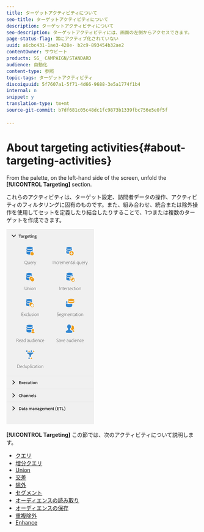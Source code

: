 ```yaml
---
title: ターゲットアクティビティについて
seo-title: ターゲットアクティビティについて
description: ターゲットアクティビティについて
seo-description: ターゲットアクティビティには、画面の左側からアクセスできます。
page-status-flag: 常にアクティブ化されていない
uuid: a6cbc431-1ae3-428e- b2c9-893454b32ae2
contentOwner: サウビート
products: SG_ CAMPAIGN/STANDARD
audience: 自動化
content-type: 参照
topic-tags: ターゲットアクティビティ
discoiquuid: 5f7607a1-5f71-4d66-9688-3e5a1774f1b4
internal: n
snippet: y
translation-type: tm+mt
source-git-commit: b7df681c05c48dc1fc9873b1339fbc756e5e0f5f

---
```



# About targeting activities{#about-targeting-activities}

From the palette, on the left-hand side of the screen, unfold the **[!UICONTROL Targeting]** section.

これらのアクティビティは、ターゲット設定、訪問者データの操作、アクティビティのフィルタリングに固有のものです。また、組み合わせ、統合または除外操作を使用してセットを定義したり結合したりすることで、1つまたは複数のターゲットを作成できます。

![](assets/wkf_targeting_activities.png)

**[!UICONTROL Targeting]** この節では、次のアクティビティについて説明します。

* [クエリ](../../automating/using/query.md)
* [増分クエリ](../../automating/using/incremental-query.md)
* [Union](../../automating/using/union.md)
* [交差](../../automating/using/intersection.md)
* [除外](../../automating/using/exclusion.md)
* [セグメント](../../automating/using/segmentation.md)
* [オーディエンスの読み取り](../../automating/using/read-audience.md)
* [オーディエンスの保存](../../automating/using/save-audience.md)
* [重複除外](../../automating/using/deduplication.md)
* [Enhance](../../automating/using/enrichment.md)

